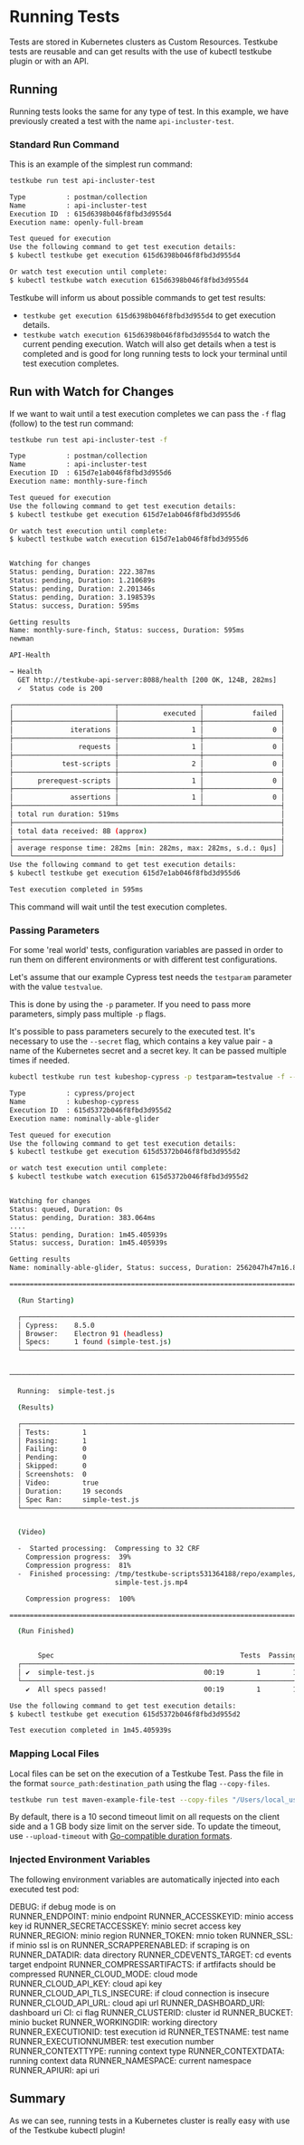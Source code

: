 # Running Tests

Tests are stored in Kubernetes clusters as Custom Resources. Testkube tests are reusable and can get results with the use of kubectl testkube plugin or with an API.

## Running

Running tests looks the same for any type of test.
In this example, we have previously created a test with the name `api-incluster-test`.

### Standard Run Command

This is an example of the simplest run command:

```sh
testkube run test api-incluster-test
```

```sh title="Expected output:"
Type          : postman/collection
Name          : api-incluster-test
Execution ID  : 615d6398b046f8fbd3d955d4
Execution name: openly-full-bream

Test queued for execution
Use the following command to get test execution details:
$ kubectl testkube get execution 615d6398b046f8fbd3d955d4

Or watch test execution until complete:
$ kubectl testkube watch execution 615d6398b046f8fbd3d955d4

```

Testkube will inform us about possible commands to get test results:

- `testkube get execution 615d6398b046f8fbd3d955d4` to get execution details.
- `testkube watch execution 615d6398b046f8fbd3d955d4` to watch the current pending execution. Watch will also get details when a test is completed and is good for long running tests to lock your terminal until test execution completes.

## Run with Watch for Changes

If we want to wait until a test execution completes we can pass the `-f` flag (follow) to the test run command:

```sh
testkube run test api-incluster-test -f
```

```sh title="Expected output:"
Type          : postman/collection
Name          : api-incluster-test
Execution ID  : 615d7e1ab046f8fbd3d955d6
Execution name: monthly-sure-finch

Test queued for execution
Use the following command to get test execution details:
$ kubectl testkube get execution 615d7e1ab046f8fbd3d955d6

Or watch test execution until complete:
$ kubectl testkube watch execution 615d7e1ab046f8fbd3d955d6


Watching for changes
Status: pending, Duration: 222.387ms
Status: pending, Duration: 1.210689s
Status: pending, Duration: 2.201346s
Status: pending, Duration: 3.198539s
Status: success, Duration: 595ms

Getting results
Name: monthly-sure-finch, Status: success, Duration: 595ms
newman

API-Health

→ Health
  GET http://testkube-api-server:8088/health [200 OK, 124B, 282ms]
  ✓  Status code is 200

┌─────────────────────────┬────────────────────┬───────────────────┐
│                         │           executed │            failed │
├─────────────────────────┼────────────────────┼───────────────────┤
│              iterations │                  1 │                 0 │
├─────────────────────────┼────────────────────┼───────────────────┤
│                requests │                  1 │                 0 │
├─────────────────────────┼────────────────────┼───────────────────┤
│            test-scripts │                  2 │                 0 │
├─────────────────────────┼────────────────────┼───────────────────┤
│      prerequest-scripts │                  1 │                 0 │
├─────────────────────────┼────────────────────┼───────────────────┤
│              assertions │                  1 │                 0 │
├─────────────────────────┴────────────────────┴───────────────────┤
│ total run duration: 519ms                                        │
├──────────────────────────────────────────────────────────────────┤
│ total data received: 8B (approx)                                 │
├──────────────────────────────────────────────────────────────────┤
│ average response time: 282ms [min: 282ms, max: 282ms, s.d.: 0µs] │
└──────────────────────────────────────────────────────────────────┘
Use the following command to get test execution details:
$ kubectl testkube get execution 615d7e1ab046f8fbd3d955d6

Test execution completed in 595ms
```

This command will wait until the test execution completes.

### Passing Parameters

For some 'real world' tests, configuration variables are passed in order to run them on different environments or with different test configurations.

Let's assume that our example Cypress test needs the `testparam` parameter with the value `testvalue`.

This is done by using the `-p` parameter. If you need to pass more parameters, simply pass multiple `-p` flags.

It's possible to pass parameters securely to the executed test. It's necessary to use the `--secret` flag,
which contains a key value pair - a name of the Kubernetes secret and a secret key.
It can be passed multiple times if needed.

```sh
kubectl testkube run test kubeshop-cypress -p testparam=testvalue -f --secret secret-name=secret-key
```

```sh title="Expected output:"
Type          : cypress/project
Name          : kubeshop-cypress
Execution ID  : 615d5372b046f8fbd3d955d2
Execution name: nominally-able-glider

Test queued for execution
Use the following command to get test execution details:
$ kubectl testkube get execution 615d5372b046f8fbd3d955d2

or watch test execution until complete:
$ kubectl testkube watch execution 615d5372b046f8fbd3d955d2


Watching for changes
Status: queued, Duration: 0s
Status: pending, Duration: 383.064ms
....
Status: pending, Duration: 1m45.405939s
Status: success, Duration: 1m45.405939s

Getting results
Name: nominally-able-glider, Status: success, Duration: 2562047h47m16.854775807s

====================================================================================================

  (Run Starting)

  ┌────────────────────────────────────────────────────────────────────────────────────────────────┐
  │ Cypress:    8.5.0                                                                              │
  │ Browser:    Electron 91 (headless)                                                             │
  │ Specs:      1 found (simple-test.js)                                                           │
  └────────────────────────────────────────────────────────────────────────────────────────────────┘


────────────────────────────────────────────────────────────────────────────────────────────────────

  Running:  simple-test.js                                                                  (1 of 1)

  (Results)

  ┌────────────────────────────────────────────────────────────────────────────────────────────────┐
  │ Tests:        1                                                                                │
  │ Passing:      1                                                                                │
  │ Failing:      0                                                                                │
  │ Pending:      0                                                                                │
  │ Skipped:      0                                                                                │
  │ Screenshots:  0                                                                                │
  │ Video:        true                                                                             │
  │ Duration:     19 seconds                                                                       │
  │ Spec Ran:     simple-test.js                                                                   │
  └────────────────────────────────────────────────────────────────────────────────────────────────┘


  (Video)

  -  Started processing:  Compressing to 32 CRF
    Compression progress:  39%
    Compression progress:  81%
  -  Finished processing: /tmp/testkube-scripts531364188/repo/examples/cypress/videos/   (30 seconds)
                          simple-test.js.mp4

    Compression progress:  100%

====================================================================================================

  (Run Finished)


       Spec                                              Tests  Passing  Failing  Pending  Skipped
  ┌────────────────────────────────────────────────────────────────────────────────────────────────┐
  │ ✔  simple-test.js                           00:19        1        1        -        -        - │
  └────────────────────────────────────────────────────────────────────────────────────────────────┘
    ✔  All specs passed!                        00:19        1        1        -        -        -

Use the following command to get test execution details:
$ kubectl testkube get execution 615d5372b046f8fbd3d955d2

Test execution completed in 1m45.405939s
```

### Mapping Local Files

Local files can be set on the execution of a Testkube Test. Pass the file in the format `source_path:destination_path` using the flag `--copy-files`.

```sh
testkube run test maven-example-file-test --copy-files "/Users/local_user/local_maven_settings.xml:/tmp/settings.xml" --args "--settings" --args "/tmp/settings.xml" -v "TESTKUBE_MAVEN=true"
```

By default, there is a 10 second timeout limit on all requests on the client side and a 1 GB body size limit on the server side. To update the timeout, use `--upload-timeout` with [Go-compatible duration formats](https://pkg.go.dev/time#ParseDuration).

### Injected Environment Variables

The following environment variables are automatically injected into each executed test pod:

DEBUG:                          if debug mode is on                     
RUNNER_ENDPOINT:                minio endpoint
RUNNER_ACCESSKEYID:             minio access key id
RUNNER_SECRETACCESSKEY:         minio secret access key
RUNNER_REGION:                  minio region
RUNNER_TOKEN:                   mnio token
RUNNER_SSL:                     if minio ssl is on
RUNNER_SCRAPPERENABLED:         if scraping is on
RUNNER_DATADIR:                 data directory
RUNNER_CDEVENTS_TARGET:         cd events target endpoint
RUNNER_COMPRESSARTIFACTS:       if artfifacts should be compressed
RUNNER_CLOUD_MODE:              cloud mode
RUNNER_CLOUD_API_KEY:           cloud api key
RUNNER_CLOUD_API_TLS_INSECURE:  if cloud connection is insecure
RUNNER_CLOUD_API_URL:           cloud api url
RUNNER_DASHBOARD_URI:           dashboard uri
CI:                             ci flag
RUNNER_CLUSTERID:               cluster id
RUNNER_BUCKET:                  minio bucket
RUNNER_WORKINGDIR:              working directory
RUNNER_EXECUTIONID:             test execution id
RUNNER_TESTNAME:                test name
RUNNER_EXECUTIONNUMBER:         test execution number
RUNNER_CONTEXTTYPE:             running context type
RUNNER_CONTEXTDATA:             running context data
RUNNER_NAMESPACE:               current namespace
RUNNER_APIURI:                  api uri

## Summary

As we can see, running tests in a Kubernetes cluster is really easy with use of the Testkube kubectl plugin!

